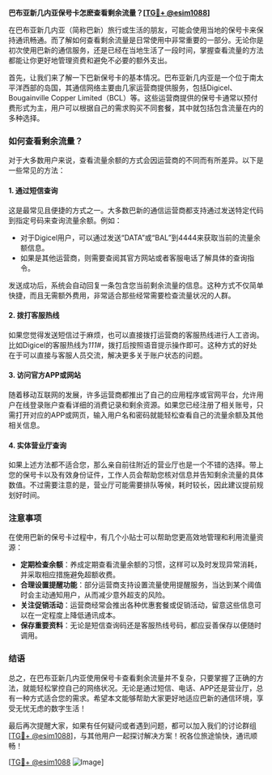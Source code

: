 **巴布亚新几内亚保号卡怎麽查看剩余流量？[[TG💪+ @esim1088](https://t.me/s/esim1088)]**

在巴布亚新几内亚（简称巴新）旅行或生活的朋友，可能会使用当地的保号卡来保持通讯畅通。而了解如何查看剩余流量是日常使用中非常重要的一部分。无论你是初次使用巴新的通信服务，还是已经在当地生活了一段时间，掌握查看流量的方法都能让你更好地管理资费和避免不必要的额外支出。

首先，让我们来了解一下巴新保号卡的基本情况。巴布亚新几内亚是一个位于南太平洋西部的岛国，其通信网络主要由几家运营商提供服务，包括Digicel、Bougainville Copper Limited（BCL）等。这些运营商提供的保号卡通常以预付费形式为主，用户可以根据自己的需求购买不同套餐，其中就包括包含流量在内的多种选择。

### 如何查看剩余流量？

对于大多数用户来说，查看流量余额的方式会因运营商的不同而有所差异。以下是一些常见的方法：

#### 1. **通过短信查询**
这是最常见且便捷的方式之一。大多数巴新的通信运营商都支持通过发送特定代码到指定号码来查询流量余额。例如：
- 对于Digicel用户，可以通过发送“DATA”或“BAL”到4444来获取当前的流量余额信息。
- 如果是其他运营商，则需要查阅其官方网站或者客服电话了解具体的查询指令。

发送成功后，系统会自动回复一条包含您当前剩余流量的信息。这种方式不仅简单快捷，而且无需额外费用，非常适合那些经常需要检查流量状况的人群。

#### 2. **拨打客服热线**
如果您觉得发送短信过于麻烦，也可以直接拨打运营商的客服热线进行人工咨询。比如Digicel的客服热线为*111#*，拨打后按照语音提示操作即可。这种方式的好处在于可以直接与客服人员交流，解决更多关于账户状态的问题。

#### 3. **访问官方APP或网站**
随着移动互联网的发展，许多运营商都推出了自己的应用程序或官网平台，允许用户在线登录账户查看详细的消费记录和剩余资源。如果您已经注册了相关账号，只需打开对应的APP或网页，输入用户名和密码就能轻松查看自己的流量余额及其他相关信息。

#### 4. **实体营业厅查询**
如果上述方法都不适合您，那么亲自前往附近的营业厅也是一个不错的选择。带上您的保号卡以及有效身份证件，工作人员会帮助您核对信息并告知剩余流量的具体数值。不过需要注意的是，营业厅可能需要排队等候，耗时较长，因此建议提前规划好时间。

### 注意事项

在使用巴新的保号卡过程中，有几个小贴士可以帮助您更高效地管理和利用流量资源：

- **定期检查余额**：养成定期查看流量余额的习惯，这样可以及时发现异常消耗，并采取相应措施避免超额收费。
- **合理设置提醒功能**：部分运营商支持设置流量使用提醒服务，当达到某个阈值时会主动通知用户，从而减少意外超支的风险。
- **关注促销活动**：运营商经常会推出各种优惠套餐或促销活动，留意这些信息可以在一定程度上降低通讯成本。
- **保存重要资料**：无论是短信查询码还是客服热线号码，都应妥善保存以便随时调用。

### 结语

总之，在巴布亚新几内亚使用保号卡查看剩余流量并不复杂，只要掌握了正确的方法，就能轻松掌控自己的网络状况。无论是通过短信、电话、APP还是营业厅，总有一种方式适合您的需求。希望本文能够帮助大家更好地适应巴新的通信环境，享受无忧无虑的数字生活！

最后再次提醒大家，如果有任何疑问或者遇到问题，都可以加入我们的讨论群组[[TG💪+ @esim1088](https://t.me/s/esim1088)]，与其他用户一起探讨解决方案！祝各位旅途愉快，通讯顺畅！

[[TG💪+ @esim1088](https://t.me/s/esim1088) ![Image](https://i.postimg.cc/4NQfJmqS/Snipaste-2025-05-13-00-14-12.png)]